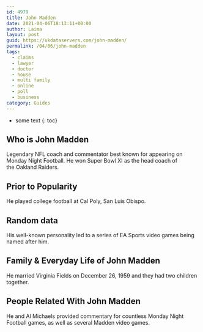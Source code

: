 ```yaml
---
id: 4979
title: John Madden
date: 2021-04-06T18:13:11+00:00
author: Laima
layout: post
guid: https://ukdataservers.com/john-madden/
permalink: /04/06/john-madden
tags:
  - claims
  - lawyer
  - doctor
  - house
  - multi family
  - online
  - poll
  - business
category: Guides
---
```


* some text
{: toc}


## Who is John Madden
                  
                  
                  
Legendary NFL coach and commentator best known for appearing on Monday Night Football. He won Super Bowl XI as the head coach of the Oakland Raiders.
                  
              
            
              
            
                
                
                
## Prior to Popularity
                  
                  
                  
He played college football at Cal Poly, San Luis Obispo.
                  
              
            
              
            
                
                
                
## Random data
                  
                  
                  
His well-known personality led to a series of EA Sports video games being named after him.
                  
              
            
              
            
                
                
                
## Family & Everyday Life of John Madden
                  
                  
                  
He married Virginia Fields on December 26, 1959 and they had two children together.
                  
              
            
              
            
                
                
                
## People Related With John Madden
                  
                  
                  
He and Al Michaels provided commentary for countless Monday Night Football games, as well as several Madden video games.
                  
              
            
              
            
                
              
            
              
              
            
            
              
            
          
          
          